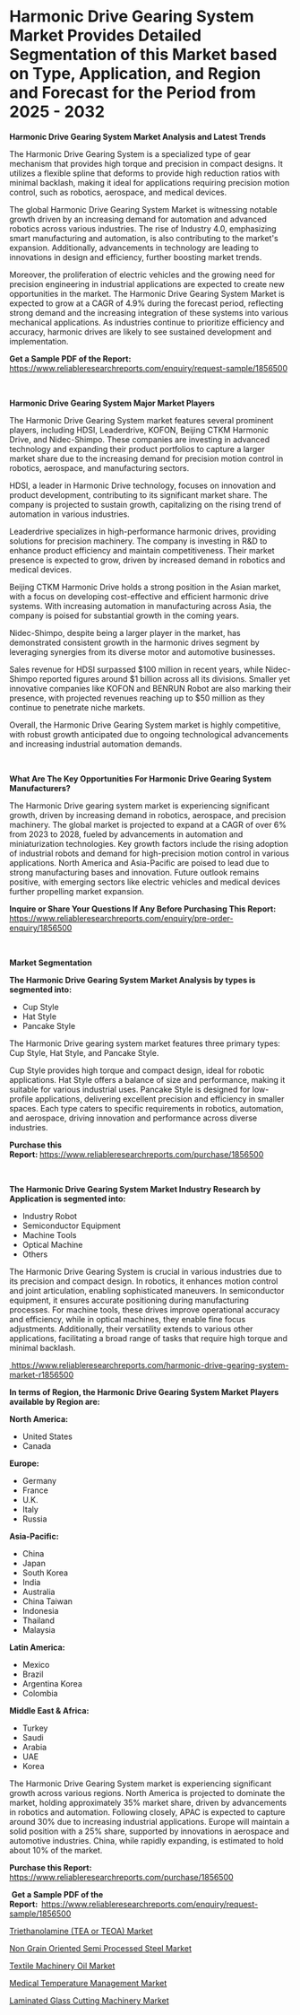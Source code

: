 <p><h1>Harmonic Drive Gearing System Market Provides Detailed Segmentation of this Market based on Type, Application, and Region and Forecast for the Period from 2025 - 2032</h1></p><p><strong>Harmonic Drive Gearing System Market Analysis and Latest Trends</strong></p>
<p><p>The Harmonic Drive Gearing System is a specialized type of gear mechanism that provides high torque and precision in compact designs. It utilizes a flexible spline that deforms to provide high reduction ratios with minimal backlash, making it ideal for applications requiring precision motion control, such as robotics, aerospace, and medical devices.</p><p>The global Harmonic Drive Gearing System Market is witnessing notable growth driven by an increasing demand for automation and advanced robotics across various industries. The rise of Industry 4.0, emphasizing smart manufacturing and automation, is also contributing to the market's expansion. Additionally, advancements in technology are leading to innovations in design and efficiency, further boosting market trends.</p><p>Moreover, the proliferation of electric vehicles and the growing need for precision engineering in industrial applications are expected to create new opportunities in the market. The Harmonic Drive Gearing System Market is expected to grow at a CAGR of 4.9% during the forecast period, reflecting strong demand and the increasing integration of these systems into various mechanical applications. As industries continue to prioritize efficiency and accuracy, harmonic drives are likely to see sustained development and implementation.</p></p>
<p><strong>Get a Sample PDF of the Report:&nbsp;</strong> <a href="https://www.reliableresearchreports.com/enquiry/request-sample/1856500?utm_campaign=24&utm_medium=2&utm_source=Github&utm_content=ia&utm_term=08012025&utm_id=harmonic-drive-gearing-system">https://www.reliableresearchreports.com/enquiry/request-sample/1856500</a></p>
<p>&nbsp;</p>
<p><strong>Harmonic Drive Gearing System Major Market Players</strong></p>
<p><p>The Harmonic Drive Gearing System market features several prominent players, including HDSI, Leaderdrive, KOFON, Beijing CTKM Harmonic Drive, and Nidec-Shimpo. These companies are investing in advanced technology and expanding their product portfolios to capture a larger market share due to the increasing demand for precision motion control in robotics, aerospace, and manufacturing sectors.</p><p>HDSI, a leader in Harmonic Drive technology, focuses on innovation and product development, contributing to its significant market share. The company is projected to sustain growth, capitalizing on the rising trend of automation in various industries.</p><p>Leaderdrive specializes in high-performance harmonic drives, providing solutions for precision machinery. The company is investing in R&D to enhance product efficiency and maintain competitiveness. Their market presence is expected to grow, driven by increased demand in robotics and medical devices.</p><p>Beijing CTKM Harmonic Drive holds a strong position in the Asian market, with a focus on developing cost-effective and efficient harmonic drive systems. With increasing automation in manufacturing across Asia, the company is poised for substantial growth in the coming years.</p><p>Nidec-Shimpo, despite being a larger player in the market, has demonstrated consistent growth in the harmonic drives segment by leveraging synergies from its diverse motor and automotive businesses.</p><p>Sales revenue for HDSI surpassed $100 million in recent years, while Nidec-Shimpo reported figures around $1 billion across all its divisions. Smaller yet innovative companies like KOFON and BENRUN Robot are also marking their presence, with projected revenues reaching up to $50 million as they continue to penetrate niche markets.</p><p>Overall, the Harmonic Drive Gearing System market is highly competitive, with robust growth anticipated due to ongoing technological advancements and increasing industrial automation demands.</p></p>
<p>&nbsp;</p>
<p><strong>What Are The Key Opportunities For Harmonic Drive Gearing System Manufacturers?</strong></p>
<p><p>The Harmonic Drive gearing system market is experiencing significant growth, driven by increasing demand in robotics, aerospace, and precision machinery. The global market is projected to expand at a CAGR of over 6% from 2023 to 2028, fueled by advancements in automation and miniaturization technologies. Key growth factors include the rising adoption of industrial robots and demand for high-precision motion control in various applications. North America and Asia-Pacific are poised to lead due to strong manufacturing bases and innovation. Future outlook remains positive, with emerging sectors like electric vehicles and medical devices further propelling market expansion.</p></p>
<p><strong>Inquire or Share Your Questions If Any Before Purchasing This Report:</strong> <a href="https://www.reliableresearchreports.com/enquiry/pre-order-enquiry/1856500?utm_campaign=24&utm_medium=2&utm_source=Github&utm_content=ia&utm_term=08012025&utm_id=harmonic-drive-gearing-system">https://www.reliableresearchreports.com/enquiry/pre-order-enquiry/1856500</a></p>
<p>&nbsp;</p>
<p><strong>Market Segmentation</strong></p>
<p><strong>The Harmonic Drive Gearing System Market Analysis by types is segmented into:</strong></p>
<p><ul><li>Cup Style</li><li>Hat Style</li><li>Pancake Style</li></ul></p>
<p><p>The Harmonic Drive gearing system market features three primary types: Cup Style, Hat Style, and Pancake Style. </p><p>Cup Style provides high torque and compact design, ideal for robotic applications. Hat Style offers a balance of size and performance, making it suitable for various industrial uses. Pancake Style is designed for low-profile applications, delivering excellent precision and efficiency in smaller spaces. Each type caters to specific requirements in robotics, automation, and aerospace, driving innovation and performance across diverse industries.</p></p>
<p><strong>Purchase this Report:&nbsp;</strong><a href="https://www.reliableresearchreports.com/purchase/1856500?utm_campaign=24&utm_medium=2&utm_source=Github&utm_content=ia&utm_term=08012025&utm_id=harmonic-drive-gearing-system">https://www.reliableresearchreports.com/purchase/1856500</a></p>
<p>&nbsp;</p>
<p><strong>The Harmonic Drive Gearing System Market Industry Research by Application is segmented into:</strong></p>
<p><ul><li>Industry Robot</li><li>Semiconductor Equipment</li><li>Machine Tools</li><li>Optical Machine</li><li>Others</li></ul></p>
<p><p>The Harmonic Drive Gearing System is crucial in various industries due to its precision and compact design. In robotics, it enhances motion control and joint articulation, enabling sophisticated maneuvers. In semiconductor equipment, it ensures accurate positioning during manufacturing processes. For machine tools, these drives improve operational accuracy and efficiency, while in optical machines, they enable fine focus adjustments. Additionally, their versatility extends to various other applications, facilitating a broad range of tasks that require high torque and minimal backlash.</p></p>
<p><a href="https://www.reliableresearchreports.com/harmonic-drive-gearing-system-market-r1856500?utm_campaign=24&utm_medium=2&utm_source=Github&utm_content=ia&utm_term=08012025&utm_id=harmonic-drive-gearing-system">&nbsp;https://www.reliableresearchreports.com/harmonic-drive-gearing-system-market-r1856500</a></p>
<p><strong>In terms of Region, the Harmonic Drive Gearing System Market Players available by Region are:</strong></p>
<p>
    <p> <strong> North America: </strong>
        <ul>
            <li>United States</li>
            <li>Canada</li>
        </ul>
        </p> 
    <p> <strong> Europe: </strong>
        <ul>
            <li>Germany</li>
            <li>France</li>
            <li>U.K.</li>
            <li>Italy</li>
            <li>Russia</li>
        </ul>
        </p> 
    <p> <strong> Asia-Pacific: </strong>
        <ul>
            <li>China</li>
            <li>Japan</li>
            <li>South Korea</li>
            <li>India</li>
            <li>Australia</li>
            <li>China Taiwan</li>
            <li>Indonesia</li>
            <li>Thailand</li>
            <li>Malaysia</li>
        </ul>
        </p> 
    <p> <strong> Latin America: </strong>
        <ul>
            <li>Mexico</li>
            <li>Brazil</li>
            <li>Argentina Korea</li>
            <li>Colombia</li>
        </ul>
        </p> 
    <p> <strong> Middle East & Africa: </strong>
        <ul>
            <li>Turkey</li>
            <li>Saudi</li>
            <li>Arabia</li>
            <li>UAE</li>
            <li>Korea</li>
        </ul>
    </p>
    </p>
<p><p>The Harmonic Drive Gearing System market is experiencing significant growth across various regions. North America is projected to dominate the market, holding approximately 35% market share, driven by advancements in robotics and automation. Following closely, APAC is expected to capture around 30% due to increasing industrial applications. Europe will maintain a solid position with a 25% share, supported by innovations in aerospace and automotive industries. China, while rapidly expanding, is estimated to hold about 10% of the market.</p></p>
<p><strong>Purchase this Report: </strong><a href="https://www.reliableresearchreports.com/purchase/1856500?utm_campaign=24&utm_medium=2&utm_source=Github&utm_content=ia&utm_term=08012025&utm_id=harmonic-drive-gearing-system">https://www.reliableresearchreports.com/purchase/1856500</a></p>
<p>&nbsp;<strong>Get a Sample PDF of the Report:&nbsp;&nbsp;</strong><a href="https://www.reliableresearchreports.com/enquiry/request-sample/1856500?utm_campaign=24&utm_medium=2&utm_source=Github&utm_content=ia&utm_term=08012025&utm_id=harmonic-drive-gearing-system">https://www.reliableresearchreports.com/enquiry/request-sample/1856500</a></p>
<p><strong></strong></p>
<p><p><a href="https://www.linkedin.com/pulse/triethanolamine-tea-teoa-market-analysis-product-segmentation-eiuse?utm_campaign=24&utm_medium=2&utm_source=Github&utm_content=ia&utm_term=08012025&utm_id=harmonic-drive-gearing-system">Triethanolamine (TEA or TEOA) Market</a></p><p><a href="https://github.com/delindacallegari68/Market-Research-Report-List-1/blob/main/non-grain-oriented-semi-processed-steel-market.md?utm_campaign=24&utm_medium=2&utm_source=Github&utm_content=ia&utm_term=08012025&utm_id=harmonic-drive-gearing-system">Non Grain Oriented Semi Processed Steel Market</a></p><p><a href="https://www.linkedin.com/pulse/comprehensive-textile-machinery-oil-market-analysis-growing-8faqe?utm_campaign=24&utm_medium=2&utm_source=Github&utm_content=ia&utm_term=08012025&utm_id=harmonic-drive-gearing-system">Textile Machinery Oil Market</a></p><p><a href="https://www.linkedin.com/pulse/medical-temperature-management-market-investigation-industry-evolution-gdile?utm_campaign=24&utm_medium=2&utm_source=Github&utm_content=ia&utm_term=08012025&utm_id=harmonic-drive-gearing-system">Medical Temperature Management Market</a></p><p><a href="https://github.com/santosh758595/Market-Research-Report-List-6/blob/main/laminated-glass-cutting-machinery-market.md?utm_campaign=24&utm_medium=2&utm_source=Github&utm_content=ia&utm_term=08012025&utm_id=harmonic-drive-gearing-system">Laminated Glass Cutting Machinery Market</a></p></p>